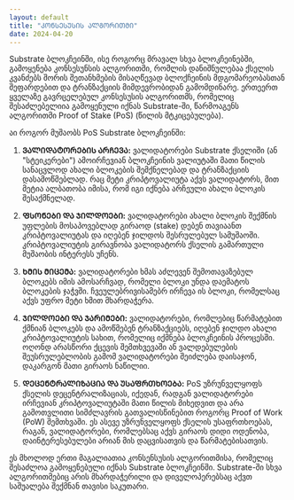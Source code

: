 ```yaml
---
layout: default
title: "ᲙᲝᲜᲡᲔᲡᲣᲡᲘᲡ ᲐᲚᲒᲝᲠᲘᲗᲛᲘ"
date: 2024-04-20
---
```


Substrate ბლოკჩეინში, ისე როგორც მრავალ სხვა ბლოკჩეინებში, გამოყენება კონსესუნსის ალგორითმი, რომლის დანიშნულებაა ქსელის კვანძებს შორის შეთანხმების მისაღწევად ბლოქჩეინის მდგომარეობასთან შეფარდებით და ტრანზაქციის მიმდევრობიდან გამომდინარე. ერთეერთ ყველაზე გავრცელებულ კონსესუსის ალგორითმს, რომელიც შესაძლებელიია გამოყენული იქნას Substrate-ში,  წარმოაგენს ალგორითმი Proof of Stake  (PoS) (წილის მტკიცებულება).

აი როგორ მუშაობს PoS Substrate ბლოკჩეინში:

1. **ᲕᲐᲚᲘᲓᲐᲢᲝᲠᲔᲑᲘᲡ ᲐᲠᲩᲔᲕᲐ:** ვალიდატორები Substrate  ქსელიში  (ან  "სტეიკერები") ამოირჩევიან ბლოკჩეინის ვალიუტაში მათი წილის სანაცვლოდ ახალი ბლოკების შემქნელებად და ტრანზაქციის დასამოწმებლად. რაც მეტი კრიპტოვალიუტა აქვს ვალიდატორს, მით მეტია ალბათობა იმისა, რომ იგი იქნება არჩეული ახალი ბლოკის შესაქმნელად.

2. **ᲤᲡᲝᲜᲔᲑᲘ ᲓᲐ ᲯᲘᲚᲓᲝᲔᲑᲘ:** ვალიდატორები ახალი ბლოკის შექმნის უფლების მოსაპოვებლად გირაოდ  (stake) დებენ თავიაანთ კრიპტოვალიუტას და იღებენ ჯილდოს შესრულებულ სამუშაოში. კრიპტოვალიუტის გირავნობა ვალიდატორს ქსელის გამართული მუშაობის ინტერესს უჩენს.

3. **ᲮᲛᲘᲡ ᲛᲘᲪᲔᲛᲐ:** ვალიდატორები ხმას აძლევენ შემოთავაზებულ ბლოკებს იმის ამოსარჩვად, რომელი ბლოკი უნდა დაემატოს ბლოკების ჯაჭვში. ჩვეულებრივისამებრ ირჩევა ის ბლოკი, რომელსაც აქვს უფრო მეტი ხმით მხარდაჭერა.

4. **ᲯᲘᲚᲓᲝᲔᲑᲘ ᲓᲐ ᲯᲐᲠᲘᲛᲔᲑᲘ:** ვალიდატორები, რომლებიც წარმატებით ქმნიან ბლოკებს და ამოწმებენ ტრანზაქციებს, იღებენ ჯილდო ახალი კრიპტოვალიუტის სახით, რომელიც იქმნება ბლოკჩეინის პროცესში. ოღონდ არასწორი ქცევის შემთხვევაში ან ვალდებულების შეუსრულებლობის გამომ ვალიდატორები შეიძლება დაისაჯონ, დაკარგონ მათი გირაოს ნაწილიი.

5. **ᲓᲔᲪᲔᲜᲢᲠᲐᲚᲘᲖᲐᲪᲘᲐ ᲓᲐ ᲣᲡᲐᲤᲠᲗᲮᲝᲔᲑᲐ:** PoS უზრუნველყოფს ქსელის დეცენტრალიზაციას, იქედან, რადგან ვალიდატორები ირჩევიან კრიპტოვალიუტაში მათი წილის მიხედვით და არა გამოთვლითი სიმძლავრის გათვალისწინებით როგორც Proof of Work (PoW) შემთხვაში. ეს ასევე უზრუნველყოფს ქსელის უსაფრთხოებას, რაგან, ვალიდატორები, რომლებსაც აქვს გირაოს დიდი ოდენობა, დაინტერესებულები არიან მის დაცვისათვის და წარმატებისათვის.

ეს მხოლოდ ერთი მაგალიათია კონსენსუსის ალგორითმისა, რომელიც შესაძლოა გამოყენებული იქნას Substrate ბლოკჩეინში. Substrate-ში სხვა ალგორითმებიც არის მხარდაჭერილი და დიველოპერებსაც აქვთ საშუალება შექმნან თავისი საკუთარი.
